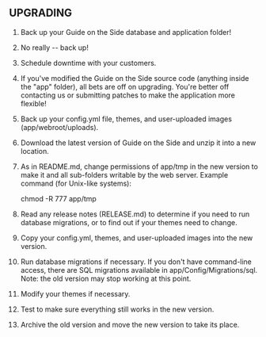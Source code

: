 UPGRADING
-------------------------------------------------------------------------------
1. Back up your Guide on the Side database and application folder!
2. No really -- back up!
3. Schedule downtime with your customers.
4. If you've modified the Guide on the Side source code (anything inside the 
   "app" folder), all bets are off on upgrading. You're better off contacting 
   us or submitting patches to make the application more flexible! 
5. Back up your config.yml file, themes, and user-uploaded images (app/webroot/uploads).
6. Download the latest version of Guide on the Side and unzip it into a new 
   location. 
7. As in README.md, change permissions of app/tmp in the new version to make it and
   all sub-folders writable by the web server. Example command (for Unix-like systems): 

    chmod -R 777 app/tmp

8. Read any release notes (RELEASE.md) to determine if you need to run database migrations,
   or to find out if your themes need to change.
9. Copy your config.yml, themes, and user-uploaded images into the new version.
10. Run database migrations if necessary. If you don't have command-line access, 
    there are SQL migrations available in app/Config/Migrations/sql. Note: the old version may stop working at this point.
11. Modify your themes if necessary.
12. Test to make sure everything still works in the new version.
13. Archive the old version and move the new version to take its place.
